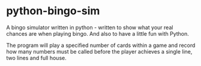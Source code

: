 # python-bingo-sim
A bingo simulator written in python - written to show what your real chances are when playing bingo. And also to have a little fun with Python.

The program will play a specified number of cards within a game and record how many numbers must be called before the player achieves a single line, two lines and full house.
